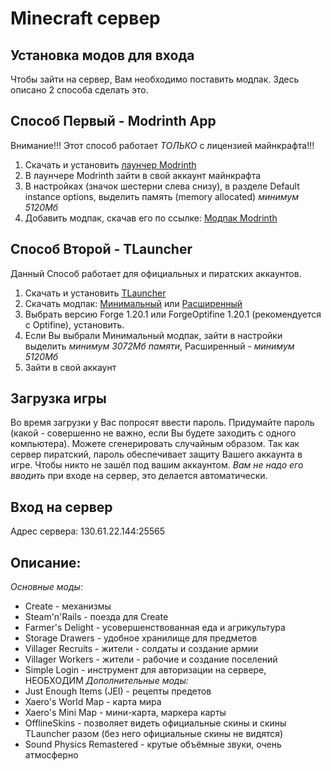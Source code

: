 # Minecraft сервер
## Установка модов для входа
Чтобы зайти на сервер, Вам необходимо поставить модпак. Здесь описано 2 способа сделать это.
## Способ Первый - Modrinth App
Внимание!!! Этот способ работает *ТОЛЬКО* с лицензией майнкрафта!!!<br>
1. Скачать и установить [лаунчер Modrinth](https://modrinth.com/app)
2. В лаунчере Modrinth зайти в свой аккаунт майнкрафта
3. В настройках (значок шестерни слева снизу), в разделе Default instance options, выделить память (memory allocated) *минимум 5120Мб*
4. Добавить модпак, скачав его по ссылке: [Модпак Modrinth](https://drive.google.com/file/d/1rfBFNixitLNBSJqQWGmGkVSWBNGpam9k/view?usp=sharing)<br>

## Способ Второй - TLauncher
Данный Способ работает для официальных и пиратских аккаунтов.<br>
1. Скачать и установить [TLauncher](https://tlauncher.org/)
2. Скачать модпак: [Минимальный](https://drive.google.com/file/d/1zP_YgflgBaU2cX7ksAunJoyWJMPdRcqQ/view?usp=sharing) или [Расширенный](https://drive.google.com/file/d/1KRZfN_O-fbKp51cY46K-yw8XePfbzX7L/view?usp=sharing)
3. Выбрать версию Forge 1.20.1 или ForgeOptifine 1.20.1 (рекомендуется с Optifine), установить.
4. Если Вы выбрали Минимальный модпак, зайти в настройки выделить *минимум 3072Мб памяти*, Расширенный - *минимум 5120Мб*
5. Зайти в свой аккаунт<br>

## Загрузка игры
Во время загрузки у Вас попросят ввести пароль. Придумайте пароль (какой - совершенно не важно, если Вы будете заходить с одного компьютера). Можете сгенерировать случайным образом.
Так как сервер пиратский, пароль обеспечивает защиту Вашего аккаунта в игре. Чтобы никто не зашёл под вашим аккаунтом. *Вам не надо его вводить* при входе на сервер, это делается автоматически.<br>

## Вход на сервер
Адрес сервера: 130.61.22.144:25565<br>

## Описание:
*Основные моды:*
* Create - механизмы
* Steam'n'Rails - поезда для Create
* Farmer's Delight - усовершенствованная еда и агрикультура
* Storage Drawers - удобное хранилище для предметов
* Villager Recruits - жители - солдаты и создание армии
* Villager Workers - жители - рабочие и создание поселений
* Simple Login - инструмент для авторизации на сервере, НЕОБХОДИМ
*Дополнительные моды:*
* Just Enough Items (JEI) - рецепты предетов
* Xaero's World Map - карта мира
* Xaero's Mini Map - мини-карта, маркера карты
* OfflineSkins - позволяет видеть официальные скины и скины TLauncher разом (без него официальные скины не видятся)
* Sound Physics Remastered - крутые объёмные звуки, очень атмосферно
